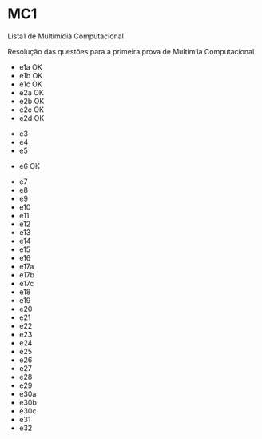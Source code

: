 MC1
===

Lista1 de Multim&iacute;dia Computacional

Resolu&ccedil;&atilde;o das quest&otilde;es para a primeira prova de Multim&iacute;ia Computacional

* e1a OK
* e1b OK
* e1c OK
* e2a OK
* e2b OK
* e2c OK
* e2d OK
- e3 
- e4
- e5
* e6 OK
- e7
- e8
- e9
- e10
- e11
- e12
- e13
- e14
- e15
- e16
- e17a
- e17b
- e17c
- e18
- e19
- e20
- e21
- e22
- e23
- e24
- e25
- e26
- e27
- e28
- e29
- e30a
- e30b
- e30c
- e31
- e32

